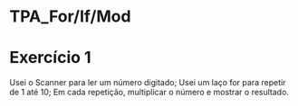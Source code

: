# TPA_For/If/Mod

# Exercício 1

Usei o Scanner para ler um número digitado;
Usei um laço for para repetir de 1 até 10;
Em cada repetição, multiplicar o número e mostrar o resultado.
